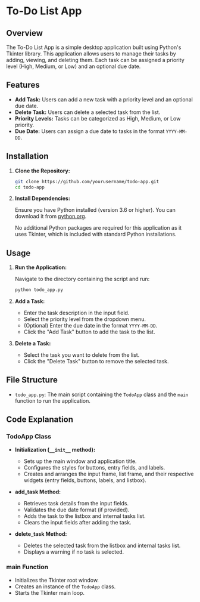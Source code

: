 # To-Do List App

## Overview

The To-Do List App is a simple desktop application built using Python's Tkinter library. This application allows users to manage their tasks by adding, viewing, and deleting them. Each task can be assigned a priority level (High, Medium, or Low) and an optional due date.

## Features

- **Add Task:** Users can add a new task with a priority level and an optional due date.
- **Delete Task:** Users can delete a selected task from the list.
- **Priority Levels:** Tasks can be categorized as High, Medium, or Low priority.
- **Due Date:** Users can assign a due date to tasks in the format `YYYY-MM-DD`.

## Installation

1. **Clone the Repository:**

    ```bash
    git clone https://github.com/yourusername/todo-app.git
    cd todo-app
    ```

2. **Install Dependencies:**

    Ensure you have Python installed (version 3.6 or higher). You can download it from [python.org](https://www.python.org/downloads/).

    No additional Python packages are required for this application as it uses Tkinter, which is included with standard Python installations.

## Usage

1. **Run the Application:**

    Navigate to the directory containing the script and run:

    ```bash
    python todo_app.py
    ```

2. **Add a Task:**

    - Enter the task description in the input field.
    - Select the priority level from the dropdown menu.
    - (Optional) Enter the due date in the format `YYYY-MM-DD`.
    - Click the "Add Task" button to add the task to the list.

3. **Delete a Task:**

    - Select the task you want to delete from the list.
    - Click the "Delete Task" button to remove the selected task.

## File Structure

- `todo_app.py`: The main script containing the `TodoApp` class and the `main` function to run the application.

## Code Explanation

### TodoApp Class

- **Initialization (`__init__` method):**
  - Sets up the main window and application title.
  - Configures the styles for buttons, entry fields, and labels.
  - Creates and arranges the input frame, list frame, and their respective widgets (entry fields, buttons, labels, and listbox).

- **add_task Method:**
  - Retrieves task details from the input fields.
  - Validates the due date format (if provided).
  - Adds the task to the listbox and internal tasks list.
  - Clears the input fields after adding the task.

- **delete_task Method:**
  - Deletes the selected task from the listbox and internal tasks list.
  - Displays a warning if no task is selected.

### main Function

- Initializes the Tkinter root window.
- Creates an instance of the `TodoApp` class.
- Starts the Tkinter main loop.

